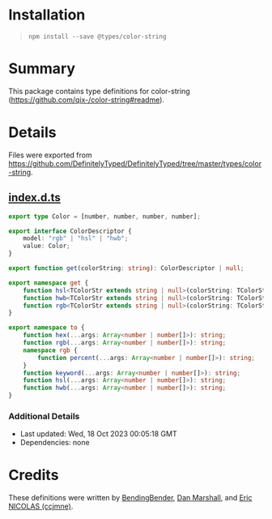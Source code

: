 # Installation
> `npm install --save @types/color-string`

# Summary
This package contains type definitions for color-string (https://github.com/qix-/color-string#readme).

# Details
Files were exported from https://github.com/DefinitelyTyped/DefinitelyTyped/tree/master/types/color-string.
## [index.d.ts](https://github.com/DefinitelyTyped/DefinitelyTyped/tree/master/types/color-string/index.d.ts)
````ts
export type Color = [number, number, number, number];

export interface ColorDescriptor {
    model: "rgb" | "hsl" | "hwb";
    value: Color;
}

export function get(colorString: string): ColorDescriptor | null;

export namespace get {
    function hsl<TColorStr extends string | null>(colorString: TColorStr): TColorStr extends string ? Color : null;
    function hwb<TColorStr extends string | null>(colorString: TColorStr): TColorStr extends string ? Color : null;
    function rgb<TColorStr extends string | null>(colorString: TColorStr): TColorStr extends string ? Color : null;
}

export namespace to {
    function hex(...args: Array<number | number[]>): string;
    function rgb(...args: Array<number | number[]>): string;
    namespace rgb {
        function percent(...args: Array<number | number[]>): string;
    }
    function keyword(...args: Array<number | number[]>): string;
    function hsl(...args: Array<number | number[]>): string;
    function hwb(...args: Array<number | number[]>): string;
}

````

### Additional Details
 * Last updated: Wed, 18 Oct 2023 00:05:18 GMT
 * Dependencies: none

# Credits
These definitions were written by [BendingBender](https://github.com/BendingBender), [Dan Marshall](https://github.com/danmarshall), and [Eric NICOLAS (ccjmne)](https://github.com/ccjmne).
